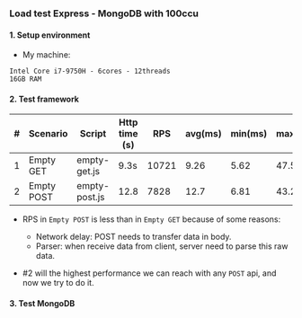 ### Load test Express - MongoDB with 100ccu

#### 1. Setup environment
- My machine:
```
Intel Core i7-9750H - 6cores - 12threads
16GB RAM
```

#### 2. Test framework

|#|Scenario|Script|Http time (s)|RPS|avg(ms)|min(ms)|max(ms)|p95(ms)|MongoCPU|
|-|--------|------|-------------|---|-------|-------|-------|-------|--------|
|1|Empty GET|empty-get.js|9.3s|10721|9.26|5.62|47.56|13.48| |
|2|Empty POST|empty-post.js|12.8|7828|12.7|6.81|43.24|16.97| |

- RPS in `Empty POST` is less than in `Empty GET` because of some reasons:
    - Network delay: POST needs to transfer data in body.
    - Parser: when receive data from client, server need to parse this raw data.

- #2 will the highest performance we can reach with any `POST` api, and now we try to do it.

#### 3. Test MongoDB

